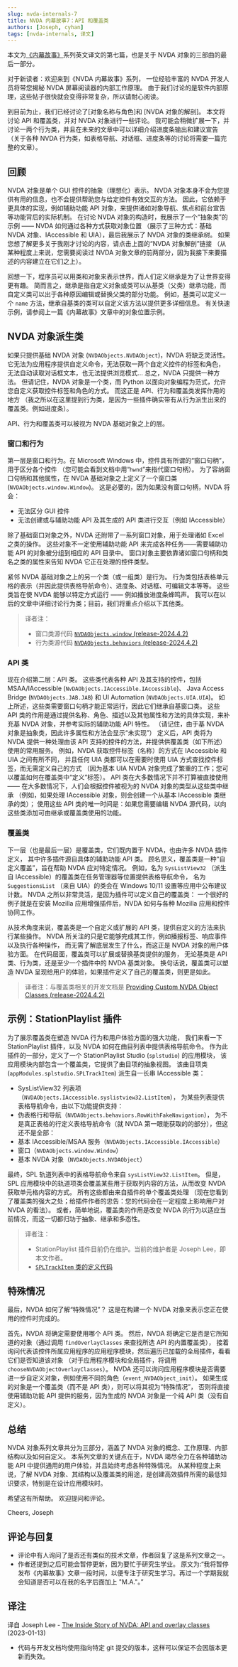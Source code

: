 ```yaml
---
slug: nvda-internals-7
title: NVDA 内幕故事7：API 和覆盖类
authors: [Joseph, cyhan]
tags: [nvda-internals, 译文]
---
```


本文为[《内幕故事》][1]系列英文译文的第七篇，也是关于 NVDA 对象的三部曲的最后一部分。

对于新读者：欢迎来到《NVDA 内幕故事》系列，
一位经验丰富的 NVDA 开发人员将带您揭秘 NVDA 屏幕阅读器的内部工作原理。
由于我们讨论的是软件内部原理，这些帖子很快就会变得非常复杂，所以请耐心阅读。

<!-- truncate -->

到目前为止，我们已经讨论了[对象名称与角色]和 [NVDA 对象的解剖]。
本文将讨论 API 和覆盖类，并对 NVDA 对象进行一些评论。
我可能会稍微扩展一下，并讨论一两个行为类，并且在未来的文章中可以详细介绍进度条输出和建议宣告
（关于各种 NVDA 行为类，如表格导航、对话框、进度条等的讨论将需要一篇完整的文章）。


## 回顾

NVDA 对象是单个 GUI 控件的抽象（理想化）表示。
NVDA 对象本身不会为您提供有用的信息，也不会提供帮助您与给定控件有效交互的方法。
因此，它依赖于更具体的实现，例如辅助功能 API 对象，来提供诸如对象导航、焦点和前台宣告等功能背后的实际机制。
在讨论 NVDA 对象的构造时，我展示了一个“抽象类”的示例 —— NVDA 如何通过各种方式获取对象位置
（展示了三种方式：基础 NVDA 对象、IAccessible 和 UIA），最后我展示了 NVDA 对象的类继承树。
如果您想了解更多关于我刚才讨论的内容，请点击上面的“NVDA 对象解剖”链接
（从某种程度上来说，您需要阅读过 NVDA 对象文章的前两部分，因为我接下来要描述的内容建立在它们之上）。

回想一下，程序员可以用类和对象来表示世界，而人们定义继承是为了让世界变得更有趣。
简而言之，继承是指自定义对象或类可以从基类（父类）继承功能，而自定义类可以出于各种原因编辑或替换父类的部分功能。
例如，基类可以定义一个 `name` 方法，继承自基类的类可以自定义该方法以提供更多详细信息。
有关快速示例，请参阅上一篇《内幕故事》文章中的对象位置示例。


## NVDA 对象派生类

如果只提供基础 NVDA 对象 (`NVDAObjects.NVDAObject`)，NVDA 将缺乏灵活性。
它无法为应用程序提供自定义命令，无法获取一两个自定义控件的标签和角色，
无法自动读取对话框文本，也无法提供浏览模式... 总之，NVDA 只提供一种方法。
但请记住，NVDA 对象是一个类，而 Python 以面向对象编程为范式，允许您自定义获取控件标签和角色的方式。
而这正是 API、行为和覆盖类发挥作用的地方
（我之所以在这里提到行为类，是因为一些插件确实带有从行为派生出来的覆盖类。例如进度条）。

API、行为和覆盖类可以被视为 NVDA 基础对象之上的层。

### 窗口和行为

第一层是窗口和行为。在 Microsoft Windows 中，控件具有所谓的“窗口句柄”，用于区分各个控件
（您可能会看到文档中用“`hwnd`”来指代窗口句柄）。
为了容纳窗口句柄和其他属性，在 NVDA 基础对象之上定义了一个窗口类 (`NVDAObjects.window.Window`)。
这是必要的，因为如果没有窗口句柄，NVDA 将会：

- 无法区分 GUI 控件
- 无法创建或与辅助功能 API 及其生成的 API 类进行交互（例如 IAccessible）

除了基础窗口对象之外，NVDA 还附带了一系列窗口对象，用于处理诸如 Excel 之类的操作。
这些对象不一定使用辅助功能 API 来完成各种任务——需要辅助功能 API 的对象被分组到相应的 API 目录中。
窗口对象主要依靠诸如窗口句柄和类名之类的属性来告知 NVDA 它正在处理的控件类型。

紧邻 NVDA 基础对象之上的另一个类（或一组类）是行为。
行为类包括表格单元格的表示（并因此提供表格导航命令）、进度条、对话框、可编辑文本等等。
这些类旨在使 NVDA 能够以特定方式运行 —— 例如播放进度条蜂鸣声。
我可以在以后的文章中详细讨论行为类；目前，我们将重点介绍以下其他类。

> 译者注：
> - 窗口类源代码 [`NVDAObjects.window` (release-2024.4.2)](https://github.com/nvaccess/nvda/tree/release-2024.4.2/source/NVDAObjects/window)
> - 行为类源代码 [`NVDAObjects.behaviors` (release-2024.4.2)](https://github.com/nvaccess/nvda/blob/release-2024.4.2/source/NVDAObjects/behaviors.py)

### API 类

现在介绍第二层：API 类。
这些类代表各种 API 及其支持的控件，包括 MSAA/IAccessible (`NvDAObjects.IAccessible.IAccessible`)、
Java Access Bridge (`NVDAObjects.JAB.JAB`) 和 UI Automation (`NVDAObjects.UIA.UIA`)。
如上所述，这些类需要窗口句柄才能正常运行，因此它们继承自基窗口类。
这些 API 类的作用是通过提供名称、角色、描述以及其他属性和方法的具体实现，来补充基 NVDA 对象，并参考实际的辅助功能 API 特性。
（请记住，由于基 NVDA 对象是抽象类，因此许多属性和方法会显示“未实现”）
定义后，API 类将为 NVDA 提供一种处理由该 API 支持的控件的方法，并提供供覆盖类（如下所述）使用的常用服务。
例如，NVDA 获取控件标签（名称）的方式在 IAccessible 和 UIA 之间有所不同，
并且任何 UIA 类都可以在需要时使用 UIA 方式查找控件标签，而无需定义自己的方式
（因为基本 UIA NVDA 对象完成了繁重的工作；您可以覆盖如何在覆盖类中“定义”标签）。
API 类在大多数情况下并不打算被直接使用 —— 在大多数情况下，人们会根据控件被视为的 NVDA 对象的类型从这些类中继承
（例如，如果处理 IAccessible 对象，则会创建一个从基本 IAccessible 类继承的类）；
使用这些 API 类的唯一时间是：如果您需要编辑 NVDA 源代码，以向这些类添加可由继承或覆盖类使用的功能。

### 覆盖类

下一层（也是最后一层）是覆盖类，它们既内置于 NVDA，也由许多 NVDA 插件定义，
其中许多插件源自具体的辅助功能 API 类。
顾名思义，覆盖类是一种“自定义覆盖”，旨在帮助 NVDA 应对特定情况。
例如，名为 `SysListView32` （派生自 IAccessible）的覆盖类在任务管理器等位置提供表格导航命令，
名为 `SuggestionsList` （来自 UIA）的类会在 Windows 10/11 设置等应用中公布建议计数。
NVDA 之所以非常灵活，是因为插件可以定义自己的覆盖类：
一个很好的例子就是在安装 Mozilla 应用增强插件后，NVDA 如何与各种 Mozilla 应用和控件协同工作。

从技术角度来说，覆盖类是一个自定义或扩展的 API 类，提供自定义的方法来执行某些操作。
NVDA 所关注的只是它能够完成其工作，例如播报标签、响应事件以及执行各种操作，
而无需了解底层发生了什么，而这正是 NVDA 对象的用户体验方面。
在代码层面，覆盖类可以扩展或替换基类提供的服务，
无论基类是 API 类、行为类，还是至少一个插件中的 NVDA 基类对象。
换句话说，覆盖类可以塑造 NVDA 呈现给用户的体验，如果插件定义了自己的覆盖类，则更是如此。

> 译者注：与覆盖类相关的开发文档是
> [Providing Custom NVDA Object Classes (release-2024.4.2)](https://github.com/nvaccess/nvda/blob/release-2024.4.2/projectDocs/dev/developerGuide/developerGuide.md?plain=1#L850)


## 示例：StationPlaylist 插件

为了展示覆盖类在塑造 NVDA 行为和用户体验方面的强大功能，
我们来看一下 StationPlaylist 插件，以及 NVDA 如何在曲目列表中提供表格导航命令。
作为此插件的一部分，定义了一个 StationPlaylist Studio (`splstudio`) 的应用模块，
该应用模块内部包含一个覆盖类，它提供了曲目项的抽象视图。
该曲目项类 (`appModules.splstudio.SPLTrackItem`) 派生自一长串 IAccessible 类：

- SysListView32 列表项（`NVDAObjects.IAccessible.syslistview32.ListItem`），
  为某些列表提供表格导航命令，由以下功能提供支持：
- 伪表格行和导航（`NVDAObjects.behaviors.RowWithFakeNavigation`），
  为不是真正表格的行定义表格导航命令（就 NVDA 第一眼能获取的的部分），但这还不是全部：
- 基本 IAccessible/MSAA 服务（`NVDAObjects.IAccessible.IAccessible`）
- 窗口（`NVDAObjects.window.Window`）
- 基本 NVDA 对象（`NVDAObjects.NVDAObject`）

最终，SPL 轨道列表中的表格导航命令来自 `sysListView32.ListItem`。
但是，SPL 应用模块中的轨道项类会覆盖某些用于获取列内容的方法，从而改变 NVDA 获取单元格内容的方式。
所有这些都由来自插件的单个覆盖类处理
（现在您看到了覆盖类的强大之处；给插件作者的忠告：您的代码会在一定程度上影响用户对 NVDA 的看法）。
或者，简单地说，覆盖类的作用是改变 NVDA 的行为以适应当前情况，而这一切都归功于抽象、继承和多态性。

> 译者注：
> - StationPlaylist 插件目前仍在维护。当前的维护者是 Joseph Lee，即本文作者。
> - [`SPLTrackItem` 类的定义代码](https://github.com/ChrisDuffley/stationPlaylist/blob/25.06/addon/appModules/splstudio/__init__.py#L124)


## 特殊情况

最后，NVDA 如何了解“特殊情况”？
这是在构建一个 NVDA 对象来表示您正在使用的控件时完成的。

首先，NVDA 将确定需要使用哪个 API 类。
然后，NVDA 将确定它是否是它所知道的对象（通过调用 `findOverlayClasses` 来查找所选 API 的内置覆盖类），
接着询问代表该控件所属应用程序的应用程序模块，然后遍历已加载的全局插件，看看它们是否知道该对象
（对于应用程序模块和全局插件，将调用 `chooseNVDAObjectOverlayClasses`）。
NVDA 还可以询问应用程序模块是否需要进一步自定义对象，例如使用不同的角色（`event_NVDAObject_init`）。
如果生成的对象是一个覆盖类（而不是 API 类），则可以将其视为“特殊情况”，
否则将直接使用辅助功能 API 提供的服务，因为生成的 NVDA 对象是一个纯 API 类（没有自定义）。


## 总结

NVDA 对象系列文章共分为三部分，涵盖了 NVDA 对象的概念、工作原理、内部结构以及如何自定义。
本系列文章的关键点在于，NVDA 竭尽全力在各种辅助功能 API 中提供通用的用户体验，并且始终考虑各种特殊情况。
从某种程度上来说，了解 NVDA 对象、其结构以及覆盖类的用途，是创建高效插件所需的最低知识要求，特别是在设计应用模块时。

希望这有所帮助。
欢迎提问和评论。

Cheers,
Joseph


## 评论与回复

- 评论中有人询问了是否还有类似的技术文章，作者回复了这是系列文章之一。
- 作者还提到之后可能会暂停更新，因为要忙于研究生学业。
  原文为:“我将暂停发布《内幕故事》文章一段时间，以便专注于研究生学习。再过一个学期我就会知道是否可以在我的名字后面加上 "M.A."。”


## 译注

译自 Joseph Lee - [The Inside Story of NVDA: API and overlay classes][2]
(2023-01-13)

- 代码与开发文档均使用指向特定 git 提交的版本，这样可以保证不会因版本更新而失效。

[1]: https://nvdacn.com/index.php/tag/NVDA-%E5%86%85%E5%B9%95%E6%95%85%E4%BA%8B/
[2]: https://nvda.groups.io/g/nvda/topic/96236605#102447
